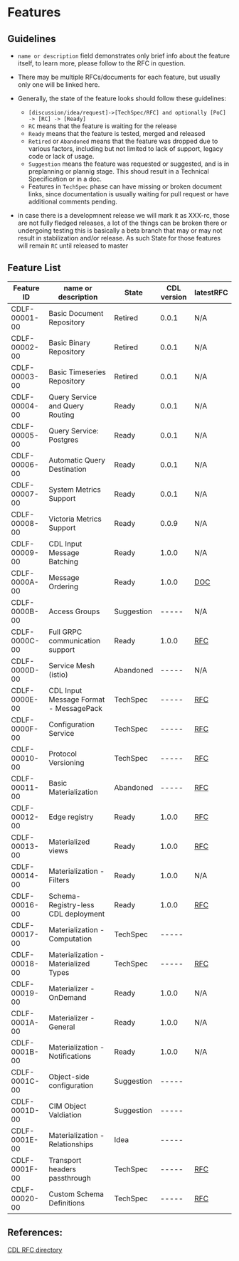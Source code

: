 # Features

## Guidelines

* `name or description` field demonstrates only brief info about the feature itself, to learn more, please follow to the RFC in question.
* There may be multiple RFCs/documents for each feature, but usually only one will be linked here.
* Generally, the state of the feature looks should follow these guidelines:
  - `[discussion/idea/request]->[TechSpec/RFC] and optionally [PoC] -> [RC] -> [Ready]`
  - `RC` means that the feature is waiting for the release
  - `Ready` means that the feature is tested, merged and released
  - `Retired` or `Abandoned` means that the feature was dropped due to various factors, including but not limited to lack of support, legacy code or lack of usage.
  - `Suggestion` means the feature was requested or suggested, and is in preplanning or plannig stage. This shoud result in a Technical Specification or in a doc.
  - Features in `TechSpec` phase can have missing or broken document links, since documentation is usually waiting for pull request or have additional comments pending.

* in case there is a developmnent release we will mark it as XXX-rc, those are not fully fledged releases, a lot of the things can be broken there or undergoing testing
  this is basically a beta branch that may or may not result in stabilization and/or release. As such State for those features will remain `RC` until released to master

## Feature List
| Feature ID    | name or description                    | State      | CDL version | latestRFC                                                           |
|---------------|----------------------------------------|------------|-------------|---------------------------------------------------------------------|
| CDLF-00001-00 | Basic Document Repository              | Retired    | 0.0.1       | N/A                                                                 |
| CDLF-00002-00 | Basic Binary Repository                | Retired    | 0.0.1       | N/A                                                                 |
| CDLF-00003-00 | Basic Timeseries Repository            | Retired    | 0.0.1       | N/A                                                                 |
| CDLF-00004-00 | Query Service and Query Routing        | Ready      | 0.0.1       | N/A                                                                 |
| CDLF-00005-00 | Query Service: Postgres                | Ready      | 0.0.1       | N/A                                                                 |
| CDLF-00006-00 | Automatic Query Destination            | Ready      | 0.0.1       | N/A                                                                 |
| CDLF-00007-00 | System Metrics Support                 | Ready      | 0.0.1       | N/A                                                                 |
| CDLF-00008-00 | Victoria Metrics Support               | Ready      | 0.0.9       | N/A                                                                 |
| CDLF-00009-00 | CDL Input Message Batching             | Ready      | 1.0.0       | N/A                                                                 |
| CDLF-0000A-00 | Message Ordering                       | Ready      | 1.0.0       | [DOC](./ordering.md)                                                |
| CDLF-0000B-00 | Access Groups                          | Suggestion | -----       | N/A                                                                 |
| CDLF-0000C-00 | Full GRPC communication support        | Ready      | 1.0.0       | [RFC](../rfc/0001_Alternative_communication_method_01.md)           |
| CDLF-0000D-00 | Service Mesh (istio)                   | Abandoned  | -----       | N/A                                                                 |
| CDLF-0000E-00 | CDL Input Message Format - MessagePack | TechSpec   | -----       | [RFC](../rfc/0003_Usage_of_Message_Pack_format_as_CDL_input_01.md)  |
| CDLF-0000F-00 | Configuration Service                  | TechSpec   | -----       | [RFC](../rfc/0020_Configuration_Service_01.md)                      |
| CDLF-00010-00 | Protocol Versioning                    | TechSpec   | -----       | [RFC](../rfc/0009_CDL_Ingestion_API_versioning_02.md)               |
| CDLF-00011-00 | Basic Materialization                  | Abandoned  | -----       | [RFC](../rfc/0002_Materialization_01.md)                            |
| CDLF-00012-00 | Edge registry                          | Ready      | 1.0.0       | [RFC](../rfc/0006_Edge_registry_01.md)                              |
| CDLF-00013-00 | Materialized views                     | Ready      | 1.0.0       | [RFC](../rfc/0007_Materialized_views_01.md)                         |
| CDLF-00014-00 | Materialization - Filters              | Ready      | 1.0.0       | N/A                                                                 |
| CDLF-00016-00 | Schema-Registry-less CDL deployment    | Ready      | 1.0.0       | [RFC](../rfc/0010_Schema_Registry_less_CDL_deployment_01.md)        |
| CDLF-00017-00 | Materialization - Computation          | TechSpec   | -----       |                                                                     |
| CDLF-00018-00 | Materialization - Materialized Types   | TechSpec   | -----       | [RFC](../rfc/0021_Materialization_Types.md)                         |
| CDLF-00019-00 | Materializer - OnDemand                | Ready      | 1.0.0       | N/A                                                                 |
| CDLF-0001A-00 | Materializer - General                 | Ready      | 1.0.0       | N/A                                                                 |
| CDLF-0001B-00 | Materialization - Notifications        | Ready      | 1.0.0       | N/A                                                                 |
| CDLF-0001C-00 | Object-side configuration              | Suggestion | -----       |                                                                     |
| CDLF-0001D-00 | CIM Object Valdiation                  | Suggestion | -----       |                                                                     |
| CDLF-0001E-00 | Materialization - Relationships        | Idea       | -----       |                                                                     |
| CDLF-0001F-00 | Transport headers passthrough          | TechSpec   | -----       | [RFC](../rfc/0018_Transport_headers_passthrough_01.md)              |
| CDLF-00020-00 | Custom Schema Definitions              | TechSpec   | -----       | [RFC](../rfc/0019_Simplify_Schema_Definitions_01.md)                |

## References:

[CDL RFC directory](https://github.com/epiphany-platform/CommonDataLayer/tree/develop/docs/rfc)
